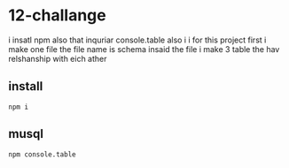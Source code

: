 # 12-challange

i insatl npm 
also that inquriar
console.table also i i for this project
first i make one file the file name is schema 
insaid the file i make 3 table the hav relshanship with eich ather



## install

```
npm i
```

## musql

```
npm console.table
```

